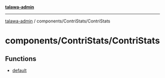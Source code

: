 [**talawa-admin**](../../../README.md)

***

[talawa-admin](../../../modules.md) / components/ContriStats/ContriStats

# components/ContriStats/ContriStats

## Functions

- [default](functions/default.md)
